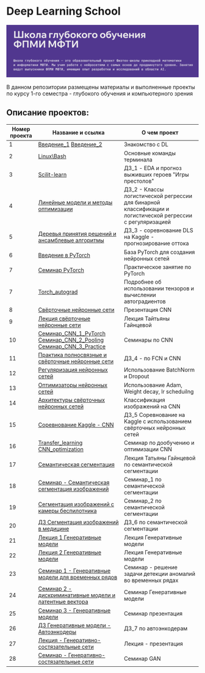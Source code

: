 # Deep Learning School

![Image](2024-09-24_15-21-46.png)

В данном репозитории размещены материалы и выполненные проекты по курсу 1-го семестра - глубокого обучения и компьютерного зрения

## Описание проектов:
| Номер проекта | Название и ссылка | О чем проект                                                     |
|---------------|-------------------|------------------------------------------------------------------|
|1              |[Введение_1](https://drive.google.com/file/d/14Yc3dRmn87m_SSQbSMVOPfZi3Yt_1KYP/view)       [Введение_2](https://docs.google.com/presentation/d/1yi_dbIPsMqvdUoyaaDoxsVQi0_aOjl_E/edit#slide=id.p9)|Знакомство с DL|
|2              |[Linux\Bash](https://colab.research.google.com/drive/1P0RE43Ih9J9TmXkrpgfNwjFgsRIF3BPe?usp=sharing) |Основные команды терминала|
|3              |[Scilit-learn](https://github.com/AlexeyK12/DLS/blob/main/Homework_1_game_of_thrones_prediction_ipynb%22.ipynb) |ДЗ_1 - EDA и прогноз выживших героев "Игры престолов"|
|4              |[Линейные модели и методы оптимизации](https://github.com/AlexeyK12/DLS/blob/main/ДЗ_2__%22%5Bhomework%5Dlinear_models_fall_2024_ipynb%22.ipynb) |ДЗ_2 - Классы логистической регрессии для бинарной классификации и логистической регрессии с регуляризацией|
|5              |[Деревья принятия решений и ансамблевые алгоритмы](https://github.com/AlexeyK12/DLS/blob/main/ДЗ_2_%22hw_kaggle_ipynb%22.ipynb) |ДЗ_3 - соревнование DLS на Kaggle - прогнозирование оттока|
|6              |[Введение в PyTorch](https://github.com/AlexeyK12/DLS/blob/main/%22Введение_в_PyTorch_ipynb%22.ipynb) |База PyTorch для создания нейронных сетей|
|7              |[Семинар PyTorch](https://stepik.org/lesson/1254181/step/1?unit=1483218) |Практическое занятие по PyTorch|
|7              |[Torch_autograd](https://github.com/AlexeyK12/DLS/blob/main/%22Torch_autograd_ipynb%22.ipynb) |Подробнее об использовании тензоров и вычислении автоградиентов|
|8              |[Свёрточные нейронные сети](https://github.com/AlexeyK12/DLS/blob/main/Свёрточные%20нейронные%20сети.pdf) |Презентация CNN|
|9              |[Лекция свёрточные нейронные сети](https://stepik.org/lesson/426292/step/1?unit=1493644) |Лекция Тайтьяны Гайнцевой|
|10             |[Семинар_CNN_1_PyTorch](https://github.com/AlexeyK12/DLS/blob/main/%5Bseminar%5Dconvnet_pytorch.ipynb)  [Семинар_CNN_2_Pooling](https://github.com/AlexeyK12/DLS/blob/main/%5Bseminar%5Dconvolution_pooling.ipynb)   [Семинар_CNN_3_Practice](https://github.com/AlexeyK12/DLS/blob/main/%5Bseminar%5Dcreating_module.ipynb)|Семинары по CNN|
|11             |[Практика полносвязные и свёрточные нейронные сети](https://github.com/AlexeyK12/DLS/blob/main/ДЗ_4_%22%5Bhomework%5Ddense_and_convolutional_nn_ipynb%22.ipynb) |ДЗ_4 - по FCN и CNN|
|12             |[Регуляризация нейронных сетей](https://github.com/AlexeyK12/DLS/blob/main/Продвинутое_обучение_%22%5Bseminar%5Dpytorch_bn_dropout_ipynb%22.ipynb) |Использование BatchNorm и Dropout|
|13             |[Оптимизаторы нейронных сетей](https://github.com/AlexeyK12/DLS/blob/main/%22%5Bseminar%5Dpytorch_optimizers_ipynb%22.ipynb) |Использование Adam, Weight decay, lr scheduilng|
|14             |[Архитектуры свёрточных нейронных сетей](https://github.com/AlexeyK12/DLS/blob/main/DLS-CNN%20Architectures.pdf) |Классификация изображений на CNN|
|15             |[Соревнование Kaggle - CNN](https://github.com/AlexeyK12/DLS/blob/main/ДЗ_5_%22simpsons_baseline_ipynb%22.ipynb) |ДЗ_5 Соревнование на Kaggle с использованием свёрточных нейронных сетей|
|16             |[Transfer_learning](https://github.com/AlexeyK12/DLS/blob/main/%5Bseminar%5Dtransfer_learning.ipynb)         [CNN_optimization](https://github.com/AlexeyK12/DLS/blob/main/%5Bseminar%5Dconv_net_optimization.ipynb)|Семинар по дообучению и оптимизации CNN|
|17             |[Семантическая сегментация](https://github.com/AlexeyK12/DLS/blob/main/DLS-Segmentation.pdf) |Лекция Татьяны Гайнцевой по семантической сегментации|
|18             |[Семинар - Семантическая сегментация изображений](https://github.com/AlexeyK12/DLS/blob/main/Копия_блокнота_%22seminar_15_2_ipynb%22.ipynb) |Семинар_1 по семантической сегментации|
|19             |[Сегментация изображений с камеры беспилотника](https://github.com/AlexeyK12/DLS/blob/main/Копия_блокнота_%22gb_segmentation_for_self_driving_cars_pytorch_new_ipynb%22.ipynb) |Семинар_2 по семантической сегментации|
|20             |[ДЗ Сегментация изображений в медицине](https://github.com/AlexeyK12/DLS/blob/main/AK_12_%22updated_hw_16_1_semantic_segmentation_not_filled_ipynb%22.ipynb) |ДЗ_6 по семантической сегментации|
|21             |[Лекция 1 Генеративные модели](https://github.com/AlexeyK12/DLS/blob/main/VAE.pdf) |Лекция Генеративные модели|
|22             |[Лекция 2 Генеративные модели](https://github.com/AlexeyK12/DLS/blob/main/VAE_конспект.pdf) |Лекция Генеративные модели|
|23             |[Семинар 1 - Генеративные модели для временных рядов](https://github.com/AlexeyK12/DLS/blob/main/%22%5Bseminar%5Dgenerative_models_timeseries_ipynb%22.ipynb) |Семинар - решение задачи детекции аномалий во временных рядах|
|24             |[Семинар 2 - дискриминативные модели и латентные вектора](https://branched-basilisk-89b.notion.site/b54c65d376254052adf216c60328688c) |Семинар Генеративные модели|
|25             |[Семинар 3 - Генеративные модели](https://drive.google.com/file/d/1ScYxiVZ8GunQag9zgsMIeauRvvE6zk_g/view) |Семинар презентация|
|26             |[ДЗ Генеративные модели - Автоэнкодеры](https://github.com/AlexeyK12/DLS/blob/main/AK_12_%22%5Bhw%5Dautoencoders_ipynb%22.ipynb) |ДЗ_7 по автоэнкодерам|
|27             |[Лекция - Генеративно-состязательные сети](https://github.com/AlexeyK12/DLS/blob/main/Generative%20models%20pt.2.pdf) |Лекция - презентация|
|28             |[Семинар - Генеративно-состязательные сети](https://github.com/AlexeyK12/DLS/blob/main/%5Bseminar%5Dgan.ipynb) |Семинар GAN|


